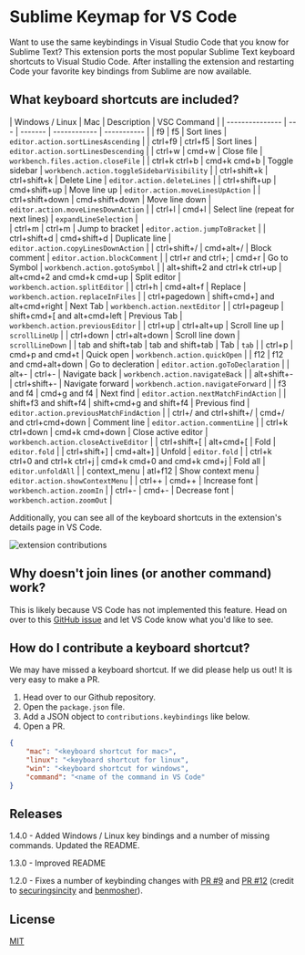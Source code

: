 # Sublime Keymap for VS Code

Want to use the same keybindings in Visual Studio Code that you know for Sublime Text? This extension ports the most popular Sublime Text keyboard shortcuts to Visual Studio Code. After installing the extension and restarting Code your favorite key bindings from Sublime are now available. 

## What keyboard shortcuts are included?

| Windows / Linux | Mac | Description  | VSC Command |
| --------------- | --- | ------- | ------------ | ----------- |
| f9 | f5 | Sort lines | `editor.action.sortLinesAscending` | 
| ctrl+f9 | ctrl+f5 | Sort lines | `editor.action.sortLinesDescending` | 
| ctrl+w | cmd+w | Close file | `workbench.files.action.closeFile` | 
| ctrl+k ctrl+b | cmd+k cmd+b | Toggle sidebar | `workbench.action.toggleSidebarVisibility` | 
| ctrl+shift+k | ctrl+shift+k | Delete Line | `editor.action.deleteLines` | 
| ctrl+shift+up | cmd+shift+up | Move line up | `editor.action.moveLinesUpAction` | 
| ctrl+shift+down | cmd+shift+down | Move line down | `editor.action.moveLinesDownAction` | 
| ctrl+l | cmd+l | Select line (repeat for next lines) | `expandLineSelection` |  
| ctrl+m | ctrl+m | Jump to bracket | `editor.action.jumpToBracket` | 
| ctrl+shift+d | cmd+shift+d | Duplicate line | `editor.action.copyLinesDownAction` | 
| ctrl+shift+/ | cmd+alt+/ | Block comment | `editor.action.blockComment` | 
| ctrl+r and ctrl+; | cmd+r | Go to Symbol | `workbench.action.gotoSymbol` | 
| alt+shift+2 and ctrl+k ctrl+up | alt+cmd+2 and cmd+k cmd+up | Split editor | `workbench.action.splitEditor` | 
| ctrl+h | cmd+alt+f | Replace | `workbench.action.replaceInFiles` | 
| ctrl+pagedown | shift+cmd+] and alt+cmd+right | Next Tab | `workbench.action.nextEditor` | 
| ctrl+pageup | shift+cmd+[ and alt+cmd+left | Previous Tab | `workbench.action.previousEditor` | 
| ctrl+up | ctrl+alt+up | Scroll line up | `scrollLineUp` | 
| ctrl+down | ctrl+alt+down | Scroll line down | `scrollLineDown` | 
| tab and shift+tab | tab and shift+tab | Tab | `tab` | 
| ctrl+p | cmd+p and cmd+t | Quick open | `workbench.action.quickOpen` |
| f12 | f12 and cmd+alt+down | Go to decleration | `editor.action.goToDeclaration` |
| alt+- | ctrl+- | Navigate back | `workbench.action.navigateBack` | 
| alt+shift+- | ctrl+shift+- | Navigate forward | `workbench.action.navigateForward` | 
| f3 and f4 | cmd+g and f4 | Next find | `editor.action.nextMatchFindAction` | 
| shift+f3 and shift+f4 | shift+cmd+g and shift+f4 | Previous find | `editor.action.previousMatchFindAction` | 
| ctrl+/ and ctrl+shift+/ | cmd+/ and ctrl+cmd+down | Comment line | `editor.action.commentLine` | 
| ctrl+k ctrl+down | cmd+k cmd+down | Close active editor | `workbench.action.closeActiveEditor` | 
| ctrl+shift+[ | alt+cmd+[ | Fold | `editor.fold` | 
| ctrl+shift+] | cmd+alt+] | Unfold | `editor.fold` | 
| ctrl+k ctrl+0 and ctrl+k ctrl+j | cmd+k cmd+0 and cmd+k cmd+j | Fold all | `editor.unfoldAll` | 
| context_menu | atl+f12 | Show context menu | `editor.action.showContextMenu` |
| ctrl++ | cmd++ | Increase font | `workbench.action.zoomIn` |
| ctrl+- | cmd+- | Decrease font | `workbench.action.zoomOut` |

Additionally, you can see all of the keyboard shortcuts in the extension's details page in VS Code. 

![extension contributions](https://github.com/Microsoft/vscode-sublime-keybindings/blob/master/contributions.png?raw=true)

## Why doesn't join lines (or another command) work? 

This is likely because VS Code has not implemented this feature. Head on over to this [GitHub issue](https://github.com/Microsoft/vscode/issues/3776) and let VS Code know what you'd like to see. 

## How do I contribute a keyboard shortcut?

We may have missed a keyboard shortcut. If we did please help us out! It is very easy to make a PR. 

1. Head over to our Github repository. 
2. Open the `package.json` file. 
3. Add a JSON object to `contributions.keybindings` like below. 
4. Open a PR. 

```json
{
    "mac": "<keyboard shortcut for mac>",
    "linux": "<keyboard shortcut for linux",
    "win": "<keyboard shortcut for windows",
    "command": "<name of the command in VS Code"
}
```

## Releases

1.4.0 - Added Windows / Linux key bindings and a number of missing commands. Updated the README. 

1.3.0 - Improved README

1.2.0 - Fixes a number of keybinding changes with [PR #9](https://github.com/Microsoft/vscode-sublime-keybindings/pull/9) and [PR #12](https://github.com/Microsoft/vscode-sublime-keybindings/pull/12) (credit to [securingsincity](https://github.com/Microsoft/vscode-sublime-keybindings/issues?q=is%3Apr+author%3Asecuringsincity) and [benmosher](https://github.com/Microsoft/vscode-sublime-keybindings/issues?q=is%3Apr+author%3Abenmosher)).

## License
[MIT](license.txt)
